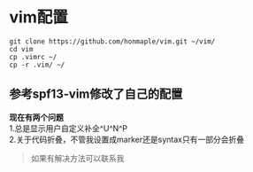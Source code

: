 # vim配置
```
git clone https://github.com/honmaple/vim.git ~/vim/
cd vim
cp .vimrc ~/
cp -r .vim/ ~/
```

## 参考spf13-vim修改了自己的配置
**现在有两个问题**  
1.总是显示用户自定义补全^U^N^P  
2.关于代码折叠，不管我设置成marker还是syntax只有一部分会折叠  

>如果有解决方法可以联系我
